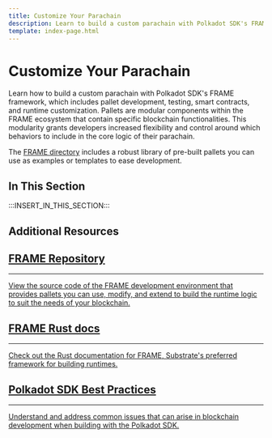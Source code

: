 ```yaml
---
title: Customize Your Parachain
description: Learn to build a custom parachain with Polkadot SDK's FRAME framework, which includes pallet development, testing, smart contracts, and runtime customization.
template: index-page.html
---
```


# Customize Your Parachain

Learn how to build a custom parachain with Polkadot SDK's FRAME framework, which includes pallet development, testing, smart contracts, and runtime customization. Pallets are modular components within the FRAME ecosystem that contain specific blockchain functionalities. This modularity grants developers increased flexibility and control around which behaviors to include in the core logic of their parachain.

The [FRAME directory](https://github.com/paritytech/polkadot-sdk/tree/{{dependencies.repositories.polkadot_sdk.version}}/substrate/frame) includes a robust library of pre-built pallets you can use as examples or templates to ease development.

## In This Section

:::INSERT_IN_THIS_SECTION:::

## Additional Resources

<div class="subsection-wrapper">
  <div class="card">
    <a href="https://github.com/paritytech/polkadot-sdk/tree/{{dependencies.repositories.polkadot_sdk.version}}/substrate/frame" target="_blank">
      <h2 class="title">FRAME Repository</h2>
      <hr>
      <p class="description">View the source code of the FRAME development environment that provides pallets you can use, modify, and extend to build the runtime logic to suit the needs of your blockchain.</p>
    </a>
  </div>
    <div class="card">
    <a href="https://paritytech.github.io/polkadot-sdk/master/polkadot_sdk_docs/polkadot_sdk/frame_runtime/index.html" target="_blank">
      <h2 class="title">FRAME Rust docs</h2>
      <hr>
      <p class="description">Check out the Rust documentation for FRAME, Substrate's preferred framework for building runtimes.</p>
    </a>
  </div>
  <div class="card">
    <a href="https://libro.blockdeep.dev/index.html" target="_blank">
      <h2 class="title">Polkadot SDK Best Practices</h2>
      <hr>
      <p class="description">Understand and address common issues that can arise in blockchain development when building with the Polkadot SDK.</p>
    </a>
  </div>
</div>